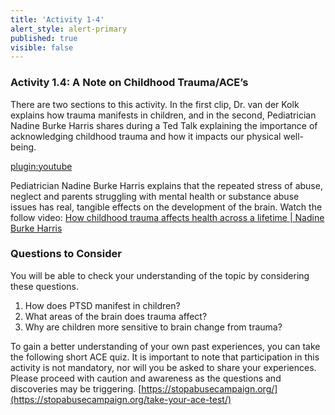 ```yaml
---
title: 'Activity 1-4'
alert_style: alert-primary
published: true
visible: false
---
```


### Activity 1.4: A Note on Childhood Trauma/ACE’s

There are two sections to this activity. In the first clip, Dr. van der Kolk explains how trauma manifests in children, and in the second, Pediatrician Nadine Burke Harris shares during a Ted Talk explaining the importance of acknowledging childhood trauma and how it impacts our physical well-being.

[plugin:youtube](https://www.youtube.com/watch?v=UxPAt-Esv8Q)

Pediatrician Nadine Burke Harris explains that the repeated stress of abuse, neglect and parents struggling with mental health or substance abuse issues has real, tangible effects on the development of the brain. Watch the follow video: [How childhood trauma affects health across a lifetime | Nadine Burke Harris](https://youtu.be/95ovIJ3dsNk)

### Questions to Consider

You will be able to check your understanding of the topic by considering these questions.

1. How does PTSD manifest in children?
2. What areas of the brain does trauma affect?
3. Why are children more sensitive to brain change from trauma?

To gain a better understanding of your own past experiences, you can take the following short ACE quiz. It is important to note that participation in this activity is not mandatory, nor will you be asked to share your experiences. Please proceed with caution and awareness as the questions and discoveries may be triggering. [https://stopabusecampaign.org/](https://stopabusecampaign.org/take-your-ace-test/)
